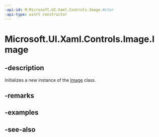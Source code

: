 ```yaml
---
-api-id: M:Microsoft.UI.Xaml.Controls.Image.#ctor
-api-type: winrt constructor
---
```


<!-- Method syntax
public Image()
-->

# Microsoft.UI.Xaml.Controls.Image.Image

## -description
Initializes a new instance of the [Image](image.md) class.

## -remarks

## -examples

## -see-also
